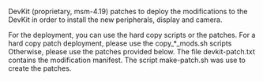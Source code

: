 DevKit
(proprietary, msm-4.19) patches to deploy the modifications to the DevKit in order to install the new peripherals, display and camera.

For the deployment, you can use the hard copy scripts or the patches.
For a hard copy patch deployment, please use the copy_*_mods.sh scripts
Otherwise, please use the patches provided below.
The file devkit-patch.txt contains the modification manifest.
The script make-patch.sh was use to create the patches.
